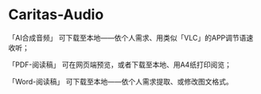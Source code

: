 # Caritas-Audio

「AI合成音频」
可下载至本地——依个人需求、用类似「VLC」的APP调节语速收听；

「PDF-阅读稿」
可在网页端预览，或者下载至本地、用A4纸打印阅览；

「Word-阅读稿」
可下载至本地——依个人需求提取、或修改图文格式。
